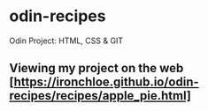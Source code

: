 # odin-recipes
Odin Project: HTML, CSS &amp; GIT
## Viewing my project on the web [https://ironchloe.github.io/odin-recipes/recipes/apple_pie.html]
